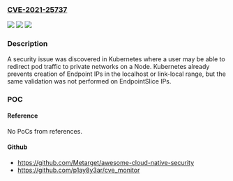 ### [CVE-2021-25737](https://cve.mitre.org/cgi-bin/cvename.cgi?name=CVE-2021-25737)
![](https://img.shields.io/static/v1?label=Product&message=Kubernetes&color=blue)
![](https://img.shields.io/static/v1?label=Version&message=%3C%3D%201.18.18%20&color=brighgreen)
![](https://img.shields.io/static/v1?label=Vulnerability&message=CWE-184%20Incomplete%20Blacklist&color=brighgreen)

### Description

A security issue was discovered in Kubernetes where a user may be able to redirect pod traffic to private networks on a Node. Kubernetes already prevents creation of Endpoint IPs in the localhost or link-local range, but the same validation was not performed on EndpointSlice IPs.

### POC

#### Reference
No PoCs from references.

#### Github
- https://github.com/Metarget/awesome-cloud-native-security
- https://github.com/p1ay8y3ar/cve_monitor

